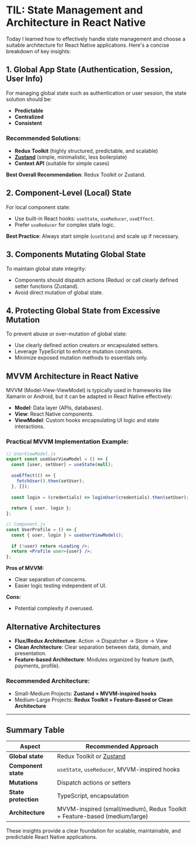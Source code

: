 # TIL: State Management and Architecture in React Native

Today I learned how to effectively handle state management and choose a suitable architecture for React Native applications. Here's a concise breakdown of key insights:

## 1. Global App State (Authentication, Session, User Info)

For managing global state such as authentication or user session, the state solution should be:
- **Predictable**
- **Centralized**
- **Consistent**

### Recommended Solutions:
- **Redux Toolkit** (highly structured, predictable, and scalable)
- **[Zustand](https://github.com/pmndrs/zustand)** (simple, minimalistic, less boilerplate)
- **Context API** (suitable for simple cases)

**Best Overall Recommendation**: Redux Toolkit or Zustand.

## 2. Component-Level (Local) State

For local component state:
- Use built-in React hooks: `useState`, `useReducer`, `useEffect`.
- Prefer `useReducer` for complex state logic.

**Best Practice**: Always start simple (`useState`) and scale up if necessary.

## 3. Components Mutating Global State

To maintain global state integrity:
- Components should dispatch actions (Redux) or call clearly defined setter functions (Zustand).
- Avoid direct mutation of global state.

## 4. Protecting Global State from Excessive Mutation

To prevent abuse or over-mutation of global state:
- Use clearly defined action creators or encapsulated setters.
- Leverage TypeScript to enforce mutation constraints.
- Minimize exposed mutation methods to essentials only.

## MVVM Architecture in React Native

MVVM (Model-View-ViewModel) is typically used in frameworks like Xamarin or Android, but it can be adapted in React Native effectively:

- **Model**: Data layer (APIs, databases).
- **View**: React Native components.
- **ViewModel**: Custom hooks encapsulating UI logic and state interactions.

### Practical MVVM Implementation Example:
```jsx
// UserViewModel.js
export const useUserViewModel = () => {
  const [user, setUser] = useState(null);
  
  useEffect(() => {
    fetchUser().then(setUser);
  }, []);
  
  const login = (credentials) => loginUser(credentials).then(setUser);
  
  return { user, login };
};

// Component.js
const UserProfile = () => {
  const { user, login } = useUserViewModel();
  
  if (!user) return <Loading />;
  return <Profile user={user} />;
};
```

**Pros of MVVM:**
- Clear separation of concerns.
- Easier logic testing independent of UI.

**Cons:**
- Potential complexity if overused.

## Alternative Architectures

- **Flux/Redux Architecture**: Action → Dispatcher → Store → View
- **Clean Architecture**: Clear separation between data, domain, and presentation.
- **Feature-based Architecture**: Modules organized by feature (auth, payments, profile).

### Recommended Architecture:
- Small-Medium Projects: **Zustand + MVVM-inspired hooks**
- Medium-Large Projects: **Redux Toolkit + Feature-Based or Clean Architecture**

---

## Summary Table

| Aspect | Recommended Approach |
|--------|----------------------|
| **Global state** | Redux Toolkit or [Zustand](https://github.com/pmndrs/zustand) |
| **Component state** | `useState`, `useReducer`, MVVM-inspired hooks |
| **Mutations** | Dispatch actions or setters |
| **State protection** | TypeScript, encapsulation |
| **Architecture** | MVVM-inspired (small/medium), Redux Toolkit + Feature-based (medium/large) |

These insights provide a clear foundation for scalable, maintainable, and predictable React Native applications.

